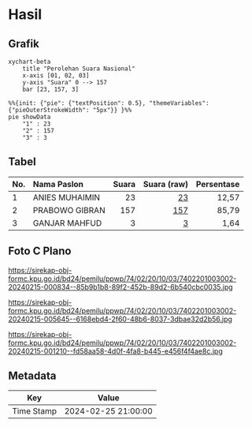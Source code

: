 # Hasil

## Grafik

```mermaid
xychart-beta
    title "Perolehan Suara Nasional"
    x-axis [01, 02, 03]
    y-axis "Suara" 0 --> 157
    bar [23, 157, 3]
```

```mermaid
%%{init: {"pie": {"textPosition": 0.5}, "themeVariables": {"pieOuterStrokeWidth": "5px"}} }%%
pie showData
    "1" : 23
    "2" : 157
    "3" : 3
```

## Tabel

| No. | Nama Paslon    | Suara | Suara (raw) | Persentase |
|:--- |:-------------- | -----:| -----------:| ----------:|
| 1   | ANIES MUHAIMIN | 23    | [23][p-1]   | 12,57      |
| 2   | PRABOWO GIBRAN | 157   | [157][p-2]  | 85,79      |
| 3   | GANJAR MAHFUD  | 3     | [3][p-3]    | 1,64       |


[p-1]: https://github.com/gigit-pemilu/pemilu-2024/blob/main/pilpres/hitung-suara/sub/74-sulawesi-tenggara/sub/02-konawe/sub/20-besulutu/sub/1003-besulutu/sub/002-tps/sub/paslon-1.txt
[p-2]: https://github.com/gigit-pemilu/pemilu-2024/blob/main/pilpres/hitung-suara/sub/74-sulawesi-tenggara/sub/02-konawe/sub/20-besulutu/sub/1003-besulutu/sub/002-tps/sub/paslon-2.txt
[p-3]: https://github.com/gigit-pemilu/pemilu-2024/blob/main/pilpres/hitung-suara/sub/74-sulawesi-tenggara/sub/02-konawe/sub/20-besulutu/sub/1003-besulutu/sub/002-tps/sub/paslon-3.txt

## Foto C Plano

https://sirekap-obj-formc.kpu.go.id/bd24/pemilu/ppwp/74/02/20/10/03/7402201003002-20240215-000834--85b9b1b8-89f2-452b-89d2-6b540cbc0035.jpg

https://sirekap-obj-formc.kpu.go.id/bd24/pemilu/ppwp/74/02/20/10/03/7402201003002-20240215-005645--6168ebd4-2f60-48b6-8037-3dbae32d2b56.jpg

https://sirekap-obj-formc.kpu.go.id/bd24/pemilu/ppwp/74/02/20/10/03/7402201003002-20240215-001210--fd58aa58-4d0f-4fa8-b445-e456f4f4ae8c.jpg


## Metadata

| Key        | Value               |
| ---------- | ------------------- |
| Time Stamp | 2024-02-25 21:00:00 |



